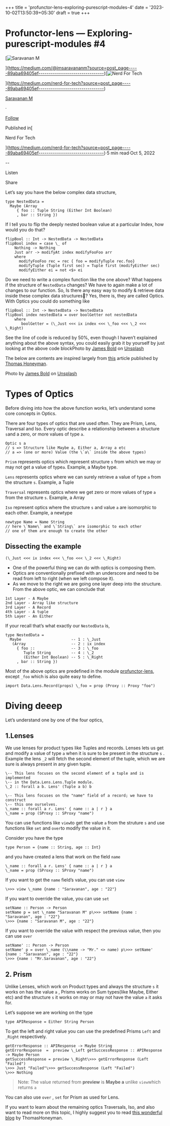 +++
title = 'profunctor-lens-exploring-purescript-modules-4'
date = '2023-10-02T13:50:39+05:30'
draft = true 
+++

Profunctor-lens — Exploring-purescript-modules #4
=================================================

[![Saravanan M](https://miro.medium.com/v2/resize:fill:88:88/1*fSLksJqmsL7E-IcsJXHrkw.jpeg)

](https://medium.com/@imsaravananm?source=post_page-----89aba69405ef--------------------------------)[![Nerd For Tech](https://miro.medium.com/v2/resize:fill:48:48/1*53-lvCPnPV4sTOmvcITDxw.png)

](https://medium.com/nerd-for-tech?source=post_page-----89aba69405ef--------------------------------)

[Saravanan M](https://medium.com/@imsaravananm?source=post_page-----89aba69405ef--------------------------------)

·

[Follow](https://medium.com/m/signin?actionUrl=https%3A%2F%2Fmedium.com%2F_%2Fsubscribe%2Fuser%2F31a87164ab1a&operation=register&redirect=https%3A%2F%2Fmedium.com%2Fnerd-for-tech%2Fprofunctor-lens-exploring-purescript-modules-4-89aba69405ef&user=Saravanan+M&userId=31a87164ab1a&source=post_page-31a87164ab1a----89aba69405ef---------------------post_header-----------)

Published in[

Nerd For Tech

](https://medium.com/nerd-for-tech?source=post_page-----89aba69405ef--------------------------------)·5 min read·Oct 5, 2022

\--

Listen

Share

Let’s say you have the below complex data structure,

```
type NestedData =  
  Maybe (Array   
     { foo :: Tuple String (Either Int Boolean)  
     , bar :: String })
```

If I tell you to flip the deeply nested boolean value at a particular Index, how would you do that?

```
flipBool :: Int -> NestedData -> NestedData  
flipBool index = case \_ of   
    Nothing -> Nothing   
    Just arr -> modifyAt index modifyFooFoo arr  
    where  
      modifyFooFoo rec = rec { foo = modifyTuple rec.foo}  
      modifyTuple (Tuple first sec) = Tuple first (modifyEither sec)  
      modifyEither ei = not <$> ei
```

Do we need to write a complex function like the one above? What happens if the structure of `NestedData` changes? We have to again make a lot of changes to our function. So, Is there any easy way to modify & retrieve data inside these complex data structures🧐? Yes, there is, they are called Optics. With Optics you could do something like

```
flipBool :: Int -> NestedData -> NestedData  
flipBool index nestedData = over boolGetter not nestedData  
    where  
       boolGetter = (\_Just <<< ix index <<< \_foo <<< \_2 <<< \_Right)
```

See the line of code is reduced by 50%, even though I haven’t explained anything about the above syntax, you could easily grab it by yourself by just looking at the above code blockPhoto by [James Bold](https://unsplash.com/@jamesbold?utm_source=unsplash&utm_medium=referral&utm_content=creditCopyText) on [Unsplash](https://unsplash.com/s/photos/lens?utm_source=unsplash&utm_medium=referral&utm_content=creditCopyText)

The below are contents are inspired largely from [this](https://thomashoneyman.com/articles/practical-profunctor-lenses-optics/) article published by [Thomas Honeyman](https://github.com/thomashoneyman/).

Photo by [James Bold](https://unsplash.com/@jamesbold?utm_source=unsplash&utm_medium=referral&utm_content=creditCopyText) on [Unsplash](https://unsplash.com/s/photos/lens?utm_source=unsplash&utm_medium=referral&utm_content=creditCopyText)

Types of Optics
===============

Before diving into how the above function works, let’s understand some core concepts in Optics.

There are four types of optics that are used often. They are Prism, Lens, Traversal and Iso. Every optic describe a relationship between a structure `s`and a zero, or more values of type `a`.

```
Optic s a   
// s => Structure like Maybe a, Either a, Array a etc  
// a => (one or more) Value (the \`a\` inside the above types)
```

`Prism` represents optics which represent structure `s` from which we may or may not get a value of type`a`. Example, a Maybe type.

`Lens` represents optics where we can surely retrieve a value of type `a` from the structure `s`. Example, a Tuple

`Traversal` represents optics where we get zero or more values of type `a` from the structure `s`. Example, a Array

`Iso` represent optics where the structure `s` and value `a` are isomorphic to each other. Example, a newtype

```
newtype Name = Name String  
// here \`Name\` and \`String\` are isomorphic to each other  
// one of them are enough to create the other
```

Dissecting the example
----------------------

```
(\_Just <<< ix index <<< \_foo <<< \_2 <<< \_Right)
```

*   One of the powerful thing we can do with optics is composing them.
*   Optics are conventionally prefixed with an underscore and need to be read from left to right (when we left compose it).
*   As we move to the right we are going one layer deep into the structure. From the above optic, we can conclude that

```
1st Layer - A Maybe  
2nd Layer - Array like structure  
3rd Layer - A Record  
4th Layer - A tuple  
5th Layer - An Either 
```

If your recall that’s what exactly our `NestedData` is,

```
type NestedData =  
  Maybe                      -- 1 : \_Just  
   (Array                    -- 2 : ix index  
     { foo ::                -- 3 : \_foo  
        Tuple String         -- 4 : \_2  
        (Either Int Boolean) -- 5 : \_Right  
     , bar :: String })
```

Most of the above optics are predefined in the module [profunctor-lens](https://pursuit.purescript.org/packages/purescript-profunctor-lenses/8.0.0), except `_foo` which is also quite easy to define.

```
import Data.Lens.Record(props) \_foo = prop (Proxy :: Proxy "foo")
```

Diving deeep
============

Let’s understand one by one of the four optics,

1.Lenses
--------

We use lenses for product types like Tuples and records. Lenses lets us get and modify a value of type `a` when it is sure to be present in the structure `s` . Example the lens `_2` will fetch the second element of the tuple, which we are sure is always present in any given tuple.

```
\-- This lens focuses on the second element of a tuple and is implemented  
\-- in the Data.Lens.Lens.Tuple module.  
\_2 :: forall a b. Lens' (Tuple a b) b  
  
\-- This lens focuses on the "name" field of a record; we have to construct  
\-- this one ourselves.  
\_name :: forall a r. Lens' { name :: a | r } a  
\_name = prop (SProxy :: SProxy "name")
```

You can use functions like `view`to get the value `a` from the struture `s` and use functions like `set` and `over`to modify the value in it.

Consider you have the type

```
type Person = {name :: String, age :: Int}
```

and you have created a lens that work on the field `name`

```
\_name :: forall a r. Lens' { name :: a | r } a  
\_name = prop (SProxy :: SProxy "name")
```

If you want to get the `name` field’s value, you can use `view`

```
\>>> view \_name {name : "Saravanan", age : "22"}
```

If you want to override the value, you can use `set`

```
setName :: Person -> Person  
setName p = set \_name "Saravanan M" p\>>> setName {name : "Saravanan", age : "22"}  
\>>> {name : "Saravanan M", age : "22"}
```

If you want to override the value with respect the previous value, then you can use `over`

```
setName' :: Person -> Person  
setName' p = over \_name (\\name -> "Mr." <> name) p\>>> setName' {name : "Saravanan", age : "22"}  
\>>> {name : "Mr.Saravanan", age : "22"}
```

2\. Prism
---------

Unlike Lenses, which work on Product types and always the structure `s` it works on has the value `a` , Prisms works on Sum types(like Maybe, Either etc) and the structure `s` it works on may or may not have the value `a` it asks for.

Let’s suppose we are working on the type

```
type APIResponse = Either String Person
```

To get the left and right value you can use the predefined Prisms `Left` and `_Right` respectively.

```
getErrorResponse :: APIResponse -> Maybe String  
getErrorResponse  =  preview \_Left getSuccessResponse :: APIResponse -> Maybe Person  
getSuccessResponse = preview \_Right\>>> getErrorResponse (Left "Failed")  
\>>> Just "Failed"\>>> getSuccessResponse (Left "Failed")  
\>>> Nothing
```

> Note: The value returned from **preview** is **Maybe a** unlike `view`which returns `a`

You can also use `over` , `set` for Prism as used for Lens.

If you want to learn about the remaining optics Traversals, Iso, and also want to read more on this topic, I highly suggest you to read [this wonderful blog](https://thomashoneyman.com/articles/practical-profunctor-lenses-optics/) by ThomasHoneyman.

